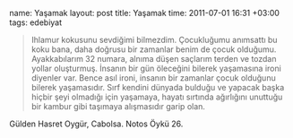 name: Yaşamak
layout: post
title: Yaşamak
time: 2011-07-01 16:31 +03:00
tags: edebiyat

<blockquote>
Ihlamur kokusunu sevdiğimi bilmezdim. Çocukluğumu anımsattı bu koku bana, daha doğrusu bir zamanlar benim de çocuk olduğumu. Ayakkabılarım 32 numara, alnıma düşen saçlarım terden ve tozdan yollar oluşturmuş. İnsanın bir gün öleceğini bilerek yaşamasına ironi diyenler var. Bence asıl ironi, insanın bir zamanlar çocuk olduğunu bilerek yaşamasıdır. Sırf kendini dünyada bulduğu ve yapacak başka hiçbir şeyi olmadığı için yaşamaya, hayatı sırtında ağırlığını unuttuğu bir kambur gibi taşımaya alışmasıdır garip olan.
</blockquote>
Gülden Hasret Oygür, Cabolsa. Notos Öykü 26.
